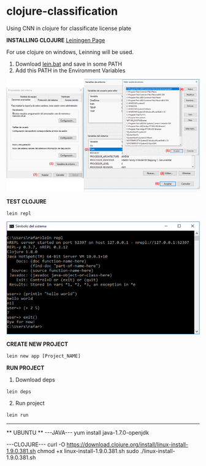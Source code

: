 # clojure-classification
Using CNN in clojure for classificate license plate

**INSTALLING CLOJURE** [Leiningen Page](https://leiningen.org/)

For use clojure on windows, Leinning will be used.

1. Download [lein.bat](https://raw.githubusercontent.com/technomancy/leiningen/stable/bin/lein.bat) and save in some PATH
2. Add this PATH in the Environment Variables

![Environment Variable](/images/variableEntorno.png)


**TEST CLOJURE**
```
lein repl
```
![HelloWorld](/images/clojureHelloWorld.png)


**CREATE NEW PROJECT**
```clojure
lein new app [Project_NAME]
```

**RUN PROJECT**
1. Download deps
```clojure
lein deps
```
2. Run project
```clojure
lein run
```



---------------------
** UBUNTU **
---JAVA---
yum install java-1.7.0-openjdk

---CLOJURE---
curl -O https://download.clojure.org/install/linux-install-1.9.0.381.sh
chmod +x linux-install-1.9.0.381.sh
sudo ./linux-install-1.9.0.381.sh
